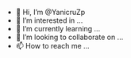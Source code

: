 - 👋 Hi, I’m @YanicruZp
- 👀 I’m interested in ...
- 🌱 I’m currently learning ...
- 💞️ I’m looking to collaborate on ...
- 📫 How to reach me ...

<!---
YanicruZp/YanicruZp is a ✨ special ✨ repository because its `README.md` (this file) appears on your GitHub profile.
You can click the Preview link to take a look at your changes.
--->

